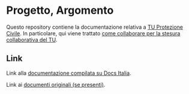Progetto, Argomento
===================

Questo repository contiene la documentazione relativa a [TU Protezione Civile](). 
In particolare, qui viene trattato [come collaborare per la stesura collaborativa del TU]().

Link
----

Link alla [documentazione compilata su Docs Italia]().

Link ai [documenti originali (se presenti)]().

